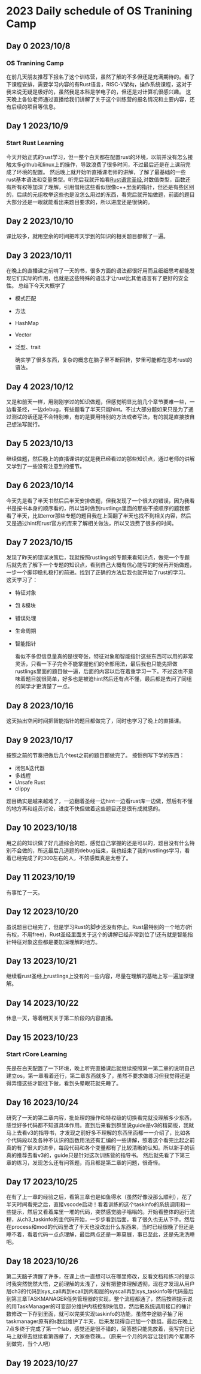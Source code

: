 
# 2023 Daily schedule of OS Tranining Camp

## Day 0 2023/10/8

### OS Tranining Camp

  在前几天朋友推荐下报名了这个训练营，虽然了解的不多但还是充满期待的。看了下课程安排，需要学习内容的有Rust语言，RISC-V架构，操作系统课程，这对于我来说无疑是极好的，虽然我是本科是学电子的，但还是对计算机很感兴趣。
  这天晚上各位老师通过直播给我们讲解了关于这个训练营的报名情况和主要内容，还有后续的项目等信息。

## Day 1 2023/10/9

### Start Rust Learning

  今天开始正式的rust学习，但一整个白天都在配置rust的环境，以前并没有怎么接触太多github和linux上的操作，导致浪费了很多时间，不过最后还是在上课前完成了环境的配置。
  然后晚上就开始听直播课老师的讲解，了解了最基础的一些rust基本语法和变量类型。听完后我就开始看[Rust语言圣经](https://course.rs/about-book.html),对数值类型，函数还有所有权等加深了理解，引用借用这些看似很像c++里面的指针，但还是有些区别的，后续的元组枚举这些也是没怎么用过的东西，看完后就开始做题，前面的题目大部分还是一眼就能看出来题目要求的，所以进度还是很快的。

## Day 2 2023/10/10

课比较多，就用空余的时间把昨天学到的知识的相关题目都做了一遍。

## Day 3 2023/10/11
  在晚上的直播课之前啃了一天的书，很多方面的语法都很好用而且细细思考都能发现它们实际的作用，也就是这些特殊的语法才让rust比其他语言有了更好的安全性。
  总结下今天大概学了
  
- 模式匹配
- 方法
- HashMap
- Vector
- 泛型、trait

  确实学了很多东西，复杂的概念在脑子里不断回转，梦里可能都在思考rust的语法。

## Day 4 2023/10/12

  又是和前天一样，用刚刚学过的知识做题，但感觉明显比前几个章节要难一些，一边看圣经，一边debug，有些题看了半天只能hint。不过大部分题如果只是为了通过测试的话还是不会特别难，有的是要用特别的方法或者写法，有的就是直接按自己想法写就行。

## Day 5 2023/10/13

  继续做题，然后晚上的直播课讲的就是我已经看过的那些知识点，通过老师的讲解又学到了一些没有注意到的细节。


## Day 6 2023/10/14
  今天先是看了半天书然后后半天安排做题，但我发现了一个很大的错误，因为我看书是按书本身的顺序看的，所以当时做到rustlings里面的那些不按顺序的题我都看了半天，比如error那些专题的题目我在上面翻了半天也找不到相关内容，然后又是通过hint和rust官方的库来了解相关做法，所以又浪费了很多的时间。

## Day 7 2023/10/15
  发现了昨天的错误决策后，我就按照rustlings的专题来看知识点，做完一个专题后就先去了解下一个专题的知识点，看到自己大概有信心能写的时候再开始做题，一步一个脚印稳扎稳打的前进。找到了正确的方法后我也就开始了rust的学习。
  这天学习了：
  
- 特征对象
- 包 &模块
- 错误处理
- 生命周期
- 智能指针

  看似不多但信息量真的是很夸张，特征对象和智能指针这些东西可以用的非常灵活，只看一下子完全不能掌握他们的全部用法，最后我也只能先把做rustlings里面的题目做一遍，后面的内容以后在着重学习一下。不过这也不意味着题目就很简单，好多也是被迫hint然后还有点不懂，最后都是去问了同组的同学才更清楚了一点。
  
## Day 8 2023/10/16
  这天抽出空闲时间把智能指针的题目都做完了，同时也学习了晚上的直播课。
## Day 9 2023/10/17
  按照之前的节奏把做后几个test之前的题目都做完了。
  按惯例写下学的东西：

  - 闭包&迭代器
  - 多线程
  - Unsafe Rust
  - clippy

  题目确实是越来越难了，一边翻着圣经一边hint一边看rust库一边做，然后有不懂的地方再和组员讨论，进度不快但做着这些题目还是很有成就感的。
## Day 10 2023/10/18
  用之前的知识做了好几道综合的题，感觉自己掌握的还是可以的，题目没有什么特别不会做的，所这最后几道题的debug结束，我也结束了我的rustlings学习，看着已经完成了的300左右的人，不禁感慨真是太卷了。
## Day 11 2023/10/19
  有事忙了一天。
## Day 12 2023/10/20
  虽说题目已经完了，但是学习Rust的脚步还没有停止。Rust最特别的一个地方(所有权，不用free)，Rust圣经里面关于这个的讲解已经非常到位了!还有就是智能指针特征对象这些都是要加深理解的地方。
## Day 13 2023/10/21
  继续看rust圣经上rustlings上没有的一些内容，尽量在理解的基础上写一遍加深理解。
## Day 14 2023/10/22
  休息一天，等着明天关于第二阶段的内容直播。
  
## Day 15 2023/10/23

### Start rCore Learning

  先是在白天配置了一下环境，晚上听完直播课后就继续按照第一第二章的说明自己建立os，第一章看着还行，第二章东西就多了，虽然不要求做练习但我觉得还是得弄懂这些才能往下做，看到头晕眼花就先睡了。
  
## Day 16 2023/10/24
  研究了一天的第二章内容，批处理的操作和特权级的切换看完就没理解多少东西，感觉好多代码都不知道具体作用。直到后来看到群里说guide是v3的精简版，我就马上去看v3的指导书，才发现之前好多不理解的东西里面都一一介绍了，比如各个代码段以及各种不认识的函数用法还有汇编的一些讲解，照着这个看完比起之前真的有了很大的进步，每段代码和各个变量都有了比较清晰的认知。所以新手的话真的推荐去看v3的，guide只是针对这次训练营的指导书。
  然后就先看了下第三章的练习，发现怎么还有问答题，而且都是第二章的问题，很奇怪。
## Day 17 2023/10/25
  在有了上一章的经验之后，看第三章也是如鱼得水（虽然好像没那么顺利），花了半天时间看完之后，直接vscode启动！看着训练的这个taskinfo的系统调用和一些提示，然后又看着库里一堆的代码，突然感觉脑子嗡嗡的。开始看整体的运行流程，从ch3_taskinfo的主代码开始，一步步看到后面，看了很久也无从下手。然后在process和mod的代码里改了半天也没改出什么东西来，当时已经很晚了但还是睡不着，看着代码一点点理解，最后两点还是一筹莫展，事已至此，还是先洗洗睡吧。
## Day 18 2023/10/26
  第二天脑子清醒了许多，在课上也一直想可以在哪里修改，反看文档和练习的提示时我突然恍然大悟，之前理解的太浅了，没有把整体理解透彻，现在才发现从用户层ch3的代码到sys_call再到ecall到内和层的syscall再到sys_taskinfo等代码最后到第三章TASKMANAGER任务管理器的实现，整个流程都通了，然后按照提示说的用TaskManager的可变部分维护内核控制块信息，然后把系统调用接口的桶计数修改一下存到里面，就可以完美实现taskinfo的功能，虽然中途脑子抽了用taskmanager原有的s数组维护了半天，后来发现得自己加一个数组。最后在晚上7点多终于完成了第一个lab，感觉还是很不错的，简答题只能先放着，我写完日记马上就得去继续看第四章了，大家泰卷辣。。（原来一个月的内容让我们两个星期不到做完，当个人吧）
## Day 19 2023/10/27
